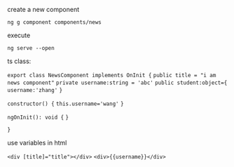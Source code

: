  create a new component
 
`ng g component components/news`

execute 

`ng serve --open`

ts class:

`export class NewsComponent implements OnInit {`
    `public title = "i am news component"`
    `private username:string = 'abc'`
    `public student:object={`
        `username:'zhang'`
    `}`

  `constructor() {` 
      `this.username='wang'`
  `}`

  `ngOnInit(): void {`
  `}`

`}`

use variables in html

`<div [title]="title"></div>`
`<div>{{username}}</div>`
